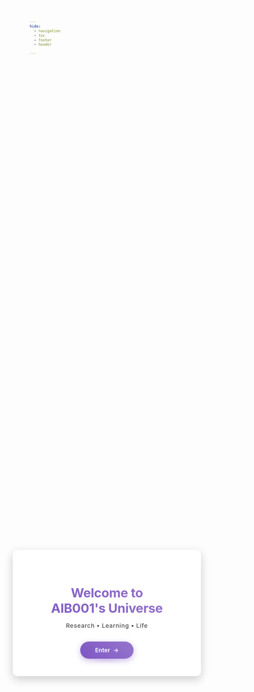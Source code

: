 ```yaml
---
hide:
  - navigation
  - toc
  - footer
  - header

---
```


<div class="entrance-container">
  <div class="stars"></div>
  <div class="shooting-star">
    <span></span>
    <span></span>
    <span></span>
    <span></span>
  </div>
  <div class="entrance-content">
    <h1 class="entrance-title">Welcome to<br>AIB001's Universe</h1>
    <p class="entrance-subtitle">Research • Learning • Life</p>
    <div class="button-container">
      <a href="home/" class="entrance-button">
        <span class="entrance-button-text">Enter</span>
        <span class="entrance-button-icon">→</span>
      </a>
    </div>
  </div>
</div>


<style>
/* 改进的入口页面样式 */
.entrance-container {
  position: fixed;
  top: 0;
  left: 0;
  width: 100%;
  height: 100vh;
  background-image: url('img/background3.png');
  background-size: cover;
  background-position: center;
  display: flex;
  align-items: center;
  justify-content: center;
  z-index: 1000;
  overflow: hidden;
}


/* 增强的星星/粒子效果 */
.stars {
  position: absolute;
  top: 0;
  left: 0;
  width: 100%;
  height: 100%;
  pointer-events: none;
  overflow: hidden;
}

.stars::before,
.stars::after {
  content: "";
  position: absolute;
  top: 0;
  left: 0;
  width: 100%;
  height: 100%;
  background: transparent;
}

.stars::before {
  box-shadow: 
    5vw 5vh 1px 0.8px rgba(255, 255, 255, 0.8),
    10vw 10vh 1px 1px rgba(255, 255, 255, 0.7),
    15vw 15vh 2px 1px rgba(255, 255, 255, 0.6),
    20vw 20vh 1px 1.2px rgba(255, 255, 255, 0.9),
    25vw 25vh 1.5px 1px rgba(255, 255, 255, 0.5),
    30vw 30vh 1px 1px rgba(255, 255, 255, 0.7),
    35vw 35vh 1.5px 0.5px rgba(255, 255, 255, 0.6),
    40vw 40vh 1px 1px rgba(255, 255, 255, 0.8),
    45vw 45vh 1.2px 1.2px rgba(255, 255, 255, 0.5),
    50vw 50vh 1px 1px rgba(255, 255, 255, 0.9),
    55vw 55vh 2px 0.8px rgba(255, 255, 255, 0.7),
    60vw 60vh 1px 1px rgba(255, 255, 255, 0.5),
    65vw 65vh 1.5px 1px rgba(255, 255, 255, 0.8),
    70vw 70vh 1px 1.2px rgba(255, 255, 255, 0.6),
    75vw 75vh 1.2px 1px rgba(255, 255, 255, 0.9),
    80vw 80vh 1px 0.8px rgba(255, 255, 255, 0.7),
    85vw 85vh 2px 1px rgba(255, 255, 255, 0.6),
    90vw 90vh 1px 1.2px rgba(255, 255, 255, 0.5),
    95vw 95vh 1.5px 0.5px rgba(255, 255, 255, 0.8);
  animation: blinkStars 5s linear infinite;
}

.stars::after {
  box-shadow: 
    8vw 8vh 1.2px 1px rgba(255, 255, 255, 0.7),
    13vw 13vh 1px 0.8px rgba(255, 255, 255, 0.6),
    18vw 18vh 1.5px 1px rgba(255, 255, 255, 0.9),
    23vw 23vh 1px 1.2px rgba(255, 255, 255, 0.5),
    28vw 28vh 2px 0.5px rgba(255, 255, 255, 0.8),
    33vw 33vh 1px 1px rgba(255, 255, 255, 0.7),
    38vw 38vh 1.5px 0.8px rgba(255, 255, 255, 0.6),
    43vw 43vh 1px 1px rgba(255, 255, 255, 0.9),
    48vw 48vh 1.2px 1.2px rgba(255, 255, 255, 0.5),
    53vw 53vh 1px 0.5px rgba(255, 255, 255, 0.8),
    58vw 58vh 2px 1px rgba(255, 255, 255, 0.7),
    63vw 63vh 1px 0.8px rgba(255, 255, 255, 0.6),
    68vw 68vh 1.5px 1px rgba(255, 255, 255, 0.9),
    73vw 73vh 1px 1.2px rgba(255, 255, 255, 0.5),
    78vw 78vh 1.2px 0.5px rgba(255, 255, 255, 0.8),
    83vw 83vh 1px 1px rgba(255, 255, 255, 0.7),
    88vw 88vh 2px 0.8px rgba(255, 255, 255, 0.6),
    93vw 93vh 1px 1px rgba(255, 255, 255, 0.9),
    98vw 98vh 1.5px 1.2px rgba(255, 255, 255, 0.7);
  animation: blinkStars 7s linear 2s infinite;
}

/* 改进的闪烁动画，具有不同的不透明度 */
@keyframes blinkStars {
  0% { opacity: 0.4; }
  25% { opacity: 1; }
  50% { opacity: 0.6; }
  75% { opacity: 0.9; }
  100% { opacity: 0.4; }
}

/* 添加流星 */
.shooting-star {
  position: absolute;
  top: 0;
  left: 0;
  width: 100%;
  height: 100%;
  pointer-events: none;
}

.shooting-star span {
  position: absolute;
  top: 50%;
  left: 50%;
  width: 4px;
  height: 4px;
  background: #fff;
  border-radius: 50%;
  box-shadow: 0 0 0 4px rgba(255, 255, 255, 0.1),
              0 0 0 8px rgba(255, 255, 255, 0.1),
              0 0 20px rgba(255, 255, 255, 1);
  animation: shoot 3s linear infinite;
}

.shooting-star span::before {
  content: '';
  position: absolute;
  top: 50%;
  transform: translateY(-50%);
  width: 300px;
  height: 1px;
  background: linear-gradient(90deg, #fff, transparent);
}

/* 具有不同动画的多个流星 */
.shooting-star span:nth-child(1) {
  top: 0;
  right: 0;
  left: initial;
  animation: shoot1 5s linear infinite;
  animation-delay: 0s;
}

.shooting-star span:nth-child(2) {
  top: 0;
  right: 80px;
  left: initial;
  animation: shoot2 8s linear infinite;
  animation-delay: 3s;
}

.shooting-star span:nth-child(3) {
  top: 80px;
  right: 0px;
  left: initial;
  animation: shoot3 7s linear infinite;
  animation-delay: 5s;
}

.shooting-star span:nth-child(4) {
  top: 0;
  right: 180px;
  left: initial;
  animation: shoot4 6s linear infinite;
  animation-delay: 7s;
}

/* 具有不同轨迹的流星动画 */
@keyframes shoot1 {
  0% {
    transform: rotate(315deg) translateX(0);
    opacity: 1;
  }
  70% {
    opacity: 1;
  }
  100% {
    transform: rotate(315deg) translateX(-1000px);
    opacity: 0;
  }
}

@keyframes shoot2 {
  0% {
    transform: rotate(330deg) translateX(0);
    opacity: 1;
  }
  70% {
    opacity: 1;
  }
  100% {
    transform: rotate(330deg) translateX(-1000px);
    opacity: 0;
  }
}

@keyframes shoot3 {
  0% {
    transform: rotate(345deg) translateX(0);
    opacity: 1;
  }
  70% {
    opacity: 1;
  }
  100% {
    transform: rotate(345deg) translateX(-1000px);
    opacity: 0;
  }
}

@keyframes shoot4 {
  0% {
    transform: rotate(320deg) translateX(0);
    opacity: 1;
  }
  70% {
    opacity: 1;
  }
  100% {
    transform: rotate(320deg) translateX(-1000px);
    opacity: 0;
  }
}

.entrance-content {
  text-align: center;
  background-color: rgba(255, 255, 255, 0.9);
  padding: 3.5rem;
  border-radius: 16px;
  box-shadow: 0 10px 30px rgba(0, 0, 0, 0.2);
  backdrop-filter: blur(10px);
  -webkit-backdrop-filter: blur(10px);
  max-width: 90%;
  width: 500px;
  animation: float 6s ease-in-out infinite;
  position: relative;
  overflow: hidden;
  border: 1px solid rgba(255, 255, 255, 0.2);
}

/* 内容卡片边缘闪光效果 */
.entrance-content::before {
  content: "";
  position: absolute;
  top: -50%;
  left: -50%;
  width: 200%;
  height: 200%;
  background: linear-gradient(
    to bottom right,
    rgba(255, 255, 255, 0) 0%,
    rgba(255, 255, 255, 0.1) 25%,
    rgba(255, 255, 255, 0.1) 50%,
    rgba(255, 255, 255, 0) 75%,
    rgba(255, 255, 255, 0) 100%
  );
  transform: rotate(30deg);
  animation: shimmer 6s linear infinite;
  z-index: -1;
}

@keyframes shimmer {
  0% { transform: rotate(30deg) translateX(-100%); }
  100% { transform: rotate(30deg) translateX(100%); }
}

@keyframes float {
  0% { transform: translateY(0px); }
  50% { transform: translateY(-15px); }
  100% { transform: translateY(0px); }
}

.entrance-title {
  font-size: 2.6rem;
  font-weight: 700;
  color: #7e57c2;
  margin-bottom: 1rem;
  letter-spacing: -0.5px;
  line-height: 1.2;
  background: linear-gradient(45deg, #7e57c2, #9575cd);
  -webkit-background-clip: text;
  -webkit-text-fill-color: transparent;
  background-clip: text;
  text-fill-color: transparent;
  animation: titlePulse 4s ease-in-out infinite;
}

@keyframes titlePulse {
  0% { opacity: 1; }
  50% { opacity: 0.8; }
  100% { opacity: 1; }
}

.entrance-subtitle {
  font-size: 1.2rem;
  margin-bottom: 2.5rem;
  color: rgba(0, 0, 0, 0.7);
  letter-spacing: 1px;
  font-weight: 500;
}

.button-container {
  position: relative;
  display: inline-block;
}

.button-container::after {
  content: "";
  position: absolute;
  width: 100%;
  height: 10px;
  bottom: -10px;
  left: 0;
  background: radial-gradient(ellipse at center, rgba(126, 87, 194, 0.3) 0%, transparent 70%);
  filter: blur(5px);
  transform-origin: center;
  transform: scaleX(0.7);
  transition: transform 0.3s ease;
}

.button-container:hover::after {
  transform: scaleX(0.9);
}

.entrance-button {
  display: inline-flex;
  align-items: center;
  justify-content: center;
  padding: 1rem 3rem;
  background: linear-gradient(45deg, #7e57c2, #9575cd);
  color: white !important;
  font-weight: 600;
  text-decoration: none;
  border-radius: 50px;
  font-size: 1.2rem;
  transition: all 0.3s ease;
  box-shadow: 0 6px 20px rgba(126, 87, 194, 0.4);
  position: relative;
  overflow: hidden;
  z-index: 1;
}

.entrance-button::before {
  content: "";
  position: absolute;
  top: 0;
  left: -100%;
  width: 100%;
  height: 100%;
  background: linear-gradient(
    90deg,
    transparent,
    rgba(255, 255, 255, 0.5),
    transparent
  );
  transition: 0.5s;
  z-index: -1;
}

.entrance-button::after {
  content: "";
  position: absolute;
  bottom: 0;
  left: 0;
  width: 100%;
  height: 100%;
  background: linear-gradient(to top, rgba(126, 87, 194, 0.8), rgba(126, 87, 194, 0));
  opacity: 0;
  transition: opacity 0.3s;
  z-index: -2;
}

.entrance-button:hover {
  transform: translateY(-5px) scale(1.03);
  box-shadow: 0 10px 25px rgba(126, 87, 194, 0.5);
  letter-spacing: 0.5px;
}

.entrance-button:hover::before {
  left: 100%;
}

.entrance-button:hover::after {
  opacity: 1;
}

.entrance-button:active {
  transform: translateY(-2px) scale(0.98);
  box-shadow: 0 5px 15px rgba(126, 87, 194, 0.5);
}

.entrance-button-text {
  display: inline-block;
  transition: transform 0.3s ease;
}

.entrance-button-icon {
  display: inline-block;
  margin-left: 10px;
  transition: all 0.3s ease;
}

.entrance-button:hover .entrance-button-text {
  transform: translateX(-3px);
}

.entrance-button:hover .entrance-button-icon {
  transform: translateX(5px);
}

/* 暗色模式调整 */
[data-md-color-scheme="slate"] .entrance-content {
  background-color: rgba(30, 30, 46, 0.9);
}

[data-md-color-scheme="slate"] .entrance-subtitle {
  color: rgba(255, 255, 255, 0.7);
}

[data-md-color-scheme="slate"] .entrance-title {
  background: linear-gradient(45deg, #9575cd, #b39ddb);
  -webkit-background-clip: text;
  -webkit-text-fill-color: transparent;
  background-clip: text;
  text-fill-color: transparent;
}

/* 强制隐藏所有导航元素 */
.md-header, .md-tabs, .md-sidebar, .md-footer {
  display: none !important;
}

/* 媒体查询，在移动设备上调整样式 */
@media (max-width: 768px) {
  .entrance-content {
    padding: 2.5rem;
    width: 85%;
  }
  .entrance-title {
    font-size: 2.2rem;
  }
  .entrance-subtitle {
    font-size: 1rem;
    margin-bottom: 2rem;
  }
  .entrance-button {
    padding: 0.8rem 2.5rem;
    font-size: 1.1rem;
  }
}
</style>